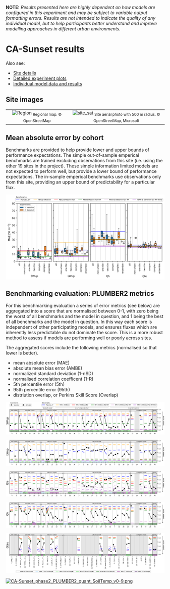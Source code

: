 

**NOTE:** *Results presented here are highly dependent on how models are configured in this experiment and may be subject to variable output formatting errors. Results are not intended to indicate the quality of any individual model, but to help participants better understand and improve modelling approaches in different urban environments.*



# CA-Sunset results

Also see:

- [Site details](https://urban-plumber.github.io/CA-Sunset/)
- [Detailed experiment plots](../detailed/index.md)
- [Individual model data and results](../index.md#model-data)

## Site images

|                                             |                                             |    
|:-------------------------------------------:|:-------------------------------------------:|
| [![Region](https://urban-plumber.github.io/CA-Sunset/images/CA-Sunset_region_map.jpg)](https://urban-plumber.github.io/CA-Sunset/images/CA-Sunset_region_map.jpg)  <sub>Regional map. © OpenStreetMap</sub>    | [![site_sat](https://urban-plumber.github.io/CA-Sunset/images/CA-Sunset_site_sat.jpg)](https://urban-plumber.github.io/CA-Sunset/images/CA-Sunset_site_sat.jpg) <sub>Site aerial photo with 500 m radius. © OpenStreetMap, Microsoft</sub>    |

## Mean absolute error by cohort

Benchmarks are provided to help provide lower and upper bounds of performance expectations. The simple out-of-sample emperical benchmarks are trained excluding observations from this site (i.e. using the other 19 sites in the project). These simple information limited models are not expected to perform well, but provide a lower bound of performance expectations. The in-sample emperical benchmarks use observations only from this site, providing an upper bound of predictability for a particular flux.

[![CA-Sunset_phase2_MAE_boxplot_v0-9.png](CA-Sunset_phase2_MAE_boxplot_v0-9.png)](CA-Sunset_phase2_MAE_boxplot_v0-9.png)

## Benchmarking evaluation: PLUMBER2 metrics

For this benchmarking evaluation a series of error metrics (see below) are aggregated into a score that are normalised between 0-1, with zero being the worst of all benchmarks and the model in question, and 1 being the best of all benchmarks and the model in question. In this way each score is independent of other participating models, and ensures fluxes which are inherently less predictable do not dominate the score. This is a more robust method to assess if models are performing well or poorly across sites.

The aggregated scores include the following metrics (normalised so that lower is better).

 - mean absolute error (MAE)
 - absolute mean bias error (AMBE)
 - normalized standard deviation (1-nSD)
 - normalised correlation coefficent (1-R)
 - 5th percentile error (5th)
 - 95th percentile error (95th)
 - distriution overlap, or Perkins Skill Score (Overlap)

[![CA-Sunset_phase2_PLUMBER2_quant_SWup_v0-9.png](CA-Sunset_phase2_PLUMBER2_quant_SWup_v0-9.png)](CA-Sunset_phase2_PLUMBER2_quant_SWup_v0-9.png)

[![CA-Sunset_phase2_PLUMBER2_quant_LWup_v0-9.png](CA-Sunset_phase2_PLUMBER2_quant_LWup_v0-9.png)](CA-Sunset_phase2_PLUMBER2_quant_LWup_v0-9.png)

[![CA-Sunset_phase2_PLUMBER2_quant_Qle_v0-9.png](CA-Sunset_phase2_PLUMBER2_quant_Qle_v0-9.png)](CA-Sunset_phase2_PLUMBER2_quant_Qle_v0-9.png)

[![CA-Sunset_phase2_PLUMBER2_quant_Qh_v0-9.png](CA-Sunset_phase2_PLUMBER2_quant_Qh_v0-9.png)](CA-Sunset_phase2_PLUMBER2_quant_Qh_v0-9.png)

[![CA-Sunset_phase2_PLUMBER2_quant_Qtau_v0-9.png](CA-Sunset_phase2_PLUMBER2_quant_Qtau_v0-9.png)](CA-Sunset_phase2_PLUMBER2_quant_Qtau_v0-9.png)

[![CA-Sunset_phase2_PLUMBER2_quant_SoilTemp_v0-9.png](CA-Sunset_phase2_PLUMBER2_quant_SoilTemp_v0-9.png)](CA-Sunset_phase2_PLUMBER2_quant_SoilTemp_v0-9.png)

